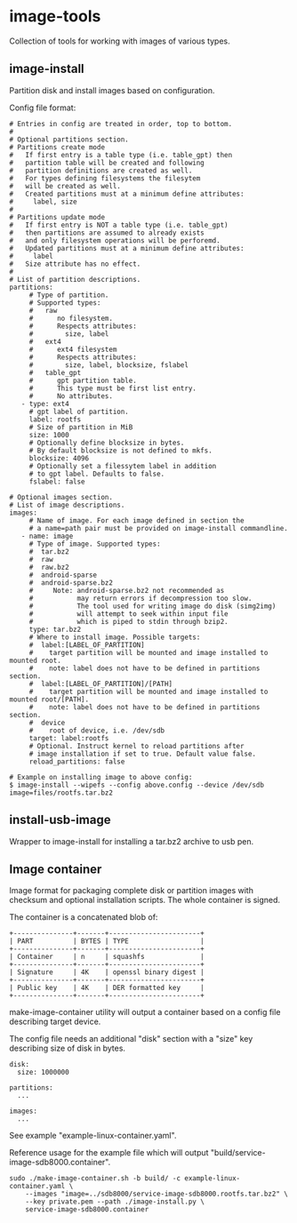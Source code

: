 # image-tools
Collection of tools for working with images of various types.

## image-install
Partition disk and install images based on configuration.

Config file format:

```
# Entries in config are treated in order, top to bottom.
#
# Optional partitions section.
# Partitions create mode
#   If first entry is a table type (i.e. table_gpt) then
#   partition table will be created and following
#   partition definitions are created as well.
#   For types defining filesystems the filesytem 
#   will be created as well.
#   Created partitions must at a minimum define attributes:
#     label, size
#
# Partitions update mode
#   If first entry is NOT a table type (i.e. table_gpt)
#   then partitions are assumed to already exists
#   and only filesystem operations will be perforemd.
#   Updated partitions must at a minimum define attributes:
#     label
#   Size attribute has no effect.
# 
# List of partition descriptions.
partitions:
     # Type of partition.
     # Supported types:
     #   raw
     #      no filesystem.
     #      Respects attributes:
     #        size, label
     #   ext4
     #      ext4 filesystem
     #      Respects attributes:
     #        size, label, blocksize, fslabel
     #   table_gpt
     #      gpt partition table.
     #      This type must be first list entry.
     #      No attributes.
   - type: ext4
     # gpt label of partition.
     label: rootfs
     # Size of partition in MiB
     size: 1000
     # Optionally define blocksize in bytes.
     # By default blocksize is not defined to mkfs.
     blocksize: 4096
     # Optionally set a filessytem label in addition
     # to gpt label. Defaults to false.
     fslabel: false

# Optional images section.
# List of image descriptions.
images:
     # Name of image. For each image defined in section the
     # a name=path pair must be provided on image-install commandline.
   - name: image
     # Type of image. Supported types:
     #  tar.bz2
     #  raw
     #  raw.bz2
     #  android-sparse
     #  android-sparse.bz2
     #     Note: android-sparse.bz2 not recommended as 
     #           may return errors if decompression too slow.
     #           The tool used for writing image do disk (simg2img)
     #           will attempt to seek within input file
     #           which is piped to stdin through bzip2.
     type: tar.bz2
     # Where to install image. Possible targets:
     #  label:[LABEL_OF_PARTITION]
     #    target partition will be mounted and image installed to mounted root.
     #    note: label does not have to be defined in partitions section.
     #  label:[LABEL_OF_PARTITION]/[PATH]
     #    target partition will be mounted and image installed to mounted root/[PATH].
     #    note: label does not have to be defined in partitions section.
     #  device
     #    root of device, i.e. /dev/sdb
     target: label:rootfs
     # Optional. Instruct kernel to reload partitions after
     # image installation if set to true. Default value false.
     reload_partitions: false

# Example on installing image to above config:
$ image-install --wipefs --config above.config --device /dev/sdb image=files/rootfs.tar.bz2
```

## install-usb-image
Wrapper to image-install for installing a tar.bz2 archive to usb pen.

## Image container
Image format for packaging complete disk or partition images with checksum and optional installation scripts. The whole container is signed.

The container is a concatenated blob of:

```
+---------------+-------+-----------------------+
| PART          | BYTES | TYPE                  |
+---------------+-------+-----------------------+
| Container     | n     | squashfs              |
+---------------+-------+-----------------------+
| Signature     | 4K    | openssl binary digest |
+---------------+-------+-----------------------+
| Public key    | 4K    | DER formatted key     |
+---------------+-------+-----------------------+
```

make-image-container utility will output a container based on a config file describing target device.

The config file needs an additional "disk" section with a "size" key describing size of disk in bytes.

```
disk:
  size: 1000000
  
partitions:
  ...
  
images:
  ...
```

See example "example-linux-container.yaml".

Reference usage for the example file which will output "build/service-image-sdb8000.container".

```
sudo ./make-image-container.sh -b build/ -c example-linux-container.yaml \
	--images "image=../sdb8000/service-image-sdb8000.rootfs.tar.bz2" \
	--key private.pem --path ./image-install.py \
	service-image-sdb8000.container


```
